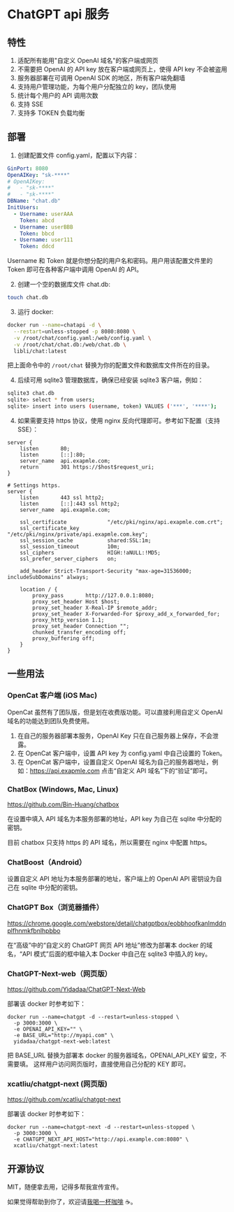 # ChatGPT api 服务

## 特性

1. 适配所有能用"自定义 OpenAI 域名"的客户端或网页
2. 不需要把 OpenAI 的 API key 放在客户端或网页上，使得 API key 不会被盗用
3. 服务器部署在可调用 OpenAI SDK 的地区，所有客户端免翻墙
4. 支持用户管理功能，为每个用户分配独立的 key，团队使用
5. 统计每个用户的 API 调用次数
6. 支持 SSE
7. 支持多 TOKEN 负载均衡

## 部署

1. 创建配置文件 config.yaml，配置以下内容：

```yaml
GinPort: 8080
OpenAIKey: "sk-****"
# OpenAIKey:
#   - "sk-****"
#   - "sk-****"
DBName: "chat.db"
InitUsers:
  - Username: userAAA
    Token: abcd
  - Username: userBBB
    Token: bbcd
  - Username: user111
    Token: ddcd
```

Username 和 Token 就是你想分配的用户名和密码。用户用该配置文件里的 Token 即可在各种客户端中调用 OpenAI 的 API。

2. 创建一个空的数据库文件 chat.db:

```bash
touch chat.db
```

3. 运行 docker:

```bash
docker run --name=chatapi -d \
  --restart=unless-stopped -p 8080:8080 \
  -v /root/chat/config.yaml:/web/config.yaml \
  -v /root/chat/chat.db:/web/chat.db \
  libli/chat:latest
```

把上面命令中的 `/root/chat` 替换为你的配置文件和数据库文件所在的目录。

4. 后续可用 sqlite3 管理数据库，确保已经安装 sqlite3 客户端，例如：

```bash
sqlite3 chat.db
sqlite> select * from users;
sqlite> insert into users (username, token) VALUES ('***', '****');
```

4. 如果需要支持 https 协议，使用 nginx 反向代理即可。参考如下配置（支持 SSE）：

```nginx
server {
    listen       80;
    listen       [::]:80;
    server_name  api.exapmle.com;
    return       301 https://$host$request_uri;
}

# Settings https.
server {
    listen       443 ssl http2;
    listen       [::]:443 ssl http2;
    server_name  api.exapmle.com;

    ssl_certificate             "/etc/pki/nginx/api.exapmle.com.crt";
    ssl_certificate_key         "/etc/pki/nginx/private/api.exapmle.com.key";
    ssl_session_cache           shared:SSL:1m;
    ssl_session_timeout         10m;
    ssl_ciphers                 HIGH:!aNULL:!MD5;
    ssl_prefer_server_ciphers   on;

    add_header Strict-Transport-Security "max-age=31536000; includeSubDomains" always;

    location / {
        proxy_pass       http://127.0.0.1:8080;
        proxy_set_header Host $host;
        proxy_set_header X-Real-IP $remote_addr;
        proxy_set_header X-Forwarded-For $proxy_add_x_forwarded_for;
        proxy_http_version 1.1;
        proxy_set_header Connection "";
        chunked_transfer_encoding off;
        proxy_buffering off;
    }
}
```

## 一些用法

### OpenCat 客户端 (iOS Mac)

OpenCat 虽然有了团队版，但是划在收费版功能。可以直接利用自定义 OpenAI 域名的功能达到团队免费使用。

1. 在自己的服务器部署本服务，OpenAI Key 只在自己服务器上保存，不会泄露。
2. 在 OpenCat 客户端中，设置 API key 为 config.yaml 中自己设置的 Token。
3. 在 OpenCat 客户端中，设置自定义 OpenAI 域名为自己的服务器地址，例如：https://api.exapmle.com 点击“自定义 API 域名”下的“验证”即可。

### ChatBox (Windows, Mac, Linux)

https://github.com/Bin-Huang/chatbox

在设置中填入 API 域名为本服务部署的地址，API key 为自己在 sqlite 中分配的密钥。

目前 chatbox 只支持 https 的 API 域名，所以需要在 nginx 中配置 https。

### ChatBoost（Android）

设置自定义 API 地址为本服务部署的地址，客户端上的 OpenAI API 密钥设为自己在 sqlite 中分配的密钥。

### ChatGPT Box（浏览器插件）

https://chrome.google.com/webstore/detail/chatgptbox/eobbhoofkanlmddnplfhnmkfbnlhpbbo

在“高级”中的“自定义的 ChatGPT 网页 API 地址”修改为部署本 docker 的域名，“API 模式”后面的框中输入本 Docker 中自己在 sqlite3 中插入的 key。

### ChatGPT-Next-web（网页版）

https://github.com/Yidadaa/ChatGPT-Next-Web

部署该 docker 时参考如下：

```
docker run --name=chatgpt -d --restart=unless-stopped \
  -p 3000:3000 \
  -e OPENAI_API_KEY="" \
  -e BASE_URL="http://myapi.com" \
  yidadaa/chatgpt-next-web:latest
```

把 BASE_URL 替换为部署本 docker 的服务器域名，OPENAI_API_KEY 留空，不需要填。
这样用户访问网页版时，直接使用自己分配的 KEY 即可。

### xcatliu/chatgpt-next (网页版)

https://github.com/xcatliu/chatgpt-next

部署该 docker 时参考如下：

```
docker run --name=chatgpt-next -d --restart=unless-stopped \
  -p 3000:3000 \
  -e CHATGPT_NEXT_API_HOST="http://api.example.com:8080" \
  xcatliu/chatgpt-next:latest
```

## 开源协议

MIT，随便拿去用，记得多帮我宣传宣传。

如果觉得帮助到你了，欢迎请[我喝一杯咖啡](https://github.com/libli/buy-me-a-coffee) ☕️。
